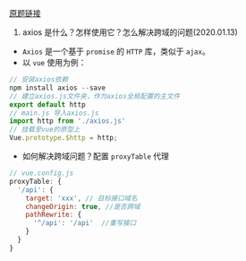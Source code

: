 [原题链接](https://github.com/haizlin/fe-interview/issues/301)

1. axios 是什么？怎样使用它？怎么解决跨域的问题(2020.01.13)

- `Axios` 是一个基于 `promise` 的 `HTTP` 库，类似于 `ajax`。
- 以 `vue` 使用为例：

```js
// 安装axios依赖
npm install axios --save
// 建立axios.js文件夹，作为axios全局配置的主文件
export default http
// main.js 导入axios.js
import http from './axios.js'
// 挂载至vue的原型上
Vue.prototype.$http = http;
```

- 如何解决跨域问题？配置 `proxyTable` 代理

```js
// vue.config.js
proxyTable: {
  '/api': {
    target: 'xxx', // 目标接口域名
    changeOrigin: true, //是否跨域
    pathRewrite: {
      '^/api': '/api'  //重写接口
    }
  }
}

```
